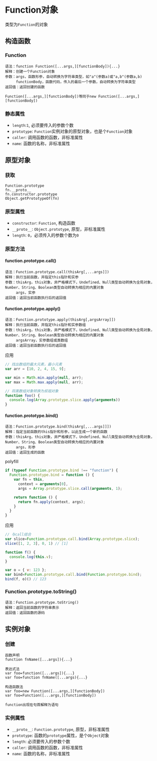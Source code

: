 # Function对象

类型为`Function`的对象

## 构造函数

### Function

```
语法：function Function([...args,][functionBody]){...}
解释：创建一个Function对象
参数：args，函数形参，自动转换为字符串类型，如"a"(参数a)或"a,b"(参数a,b)
     functionBody，函数代码，传入的最后一个参数，自动转换为字符串类型
返回值：返回创建的函数

Function([...args,][functionBody])等同于new Function([...args,][functionBody])
```

### 静态属性

* `length`:`1`, 必须要传入的参数个数
* `prototype`: `Function`实例对象的原型对象，也是个`Function`对象
* `caller`: 调用函数的函数，非标准属性
* `name`: 函数的名称，非标准属性

## 原型对象

### 获取

```
Function.prototype
fn.__proto__
fn.constructor.prototype
Object.getPrototypeOf(fn)
```

### 原型属性

* `constructor`: `Function`, 构造函数
* `__proto__`: `Object.prototype`, 原型，非标准属性
* `length`: `0`，必须传入的参数个数为`0`

### 原型方法

#### function.prototype.call()

```
语法：Function.prototype.call(thisArg[,...args]])
解释：执行当前函数，并指定this指针和实参
参数：thisArg，this对象，非严格模式下，Undefined、Null类型自动转换为全局对象，Number、String、Boolean类型自动转换为相应的内置对象
     args，实参
返回值：返回当前函数执行后的返回值
```

#### function.prototype.apply()

```
语法：Function.prototype.apply(thisArg[,argsArray]])
解释：执行当前函数，并指定this指针和实参数组
参数：thisArg，this对象，非严格模式下，Undefined、Null类型自动转换为全局对象，Number、String、Boolean类型自动转换为相应的内置对象
     argsArray，实参数组或类数组
返回值：返回当前函数执行后的返回值
```

应用

```javascript
// 找出数组的最大元素，最小元素
var arr = [10, 2, 4, 15, 9];

var min = Math.min.apply(null, arr);
var max = Math.max.apply(null, arr);

// 将类数组对象转换为叔祖对象
function foo() {
  console.log(Array.prototype.slice.apply(arguments))
}
```

#### function.prototype.bind()

```
语法：Function.prototype.bind(thisArg[,...args]]])
解释：指定当前函数的this指针和形参，以此生成一个新的函数
参数：thisArg，this对象，非严格模式下，Undefined、Null类型自动转换为全局对象，Number、String、Boolean类型自动转换为相应的内置对象
     args，形参
返回值：返回生成的函数
```

polyfill

```javascript
if (typeof Function.prototype.bind !== "function") {
  Function.prototype.bind = function () {
    var fn = this,
      context = arguments[0],
      args = Array.prototype.slice.call(arguments, 1);

    return function () {
      return fn.apply(context, args);
    }
  }
}
```

应用

```javascript
// 与call结合
var slice=Function.prototype.call.bind(Array.prototype.slice);
slice([1, 2, 3], 0, 1) // [1]

function f() {
  console.log(this.v);
}

var o = { v: 123 };
var bind=Function.prototype.call.bind(Function.prototype.bind);
bind(f, o)() // 123
```

### Function.prototype.toString()

```
语法：Function.prototype.toString()
解释：返回当前函数的字符串表示
返回值：返回函数的源码
```

## 实例对象

### 创建

```
函数声明
function fnName([...args]){...}

表达式法
var foo=function([...args]){...}
var foo=function fnName([...args){...}

构造函数法
var foo=new Function([...args,][functionBody])
var foo=Function([...args,][functionBody])

function出现在句首解释为语句
```

### 实例属性

* `__proto__`: `Function.prototype`, 原型，非标准属性
* `prototype`: 函数的`prototype`属性，是个`Object`对象
* `length`: 必须要传入的参数个数
* `caller`: 调用函数的函数，非标准属性
* `name`: 函数的名称，非标准属性
